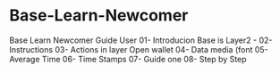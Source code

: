 # Base-Learn-Newcomer
Base Learn Newcomer Guide User
01- Introducion
 Base is Layer2 - 
02- Instructions
03- Actions in layer
 Open wallet
04- Data media
(font
05- Average Time
06- Time Stamps
07- Guide one
08- Step by Step 

